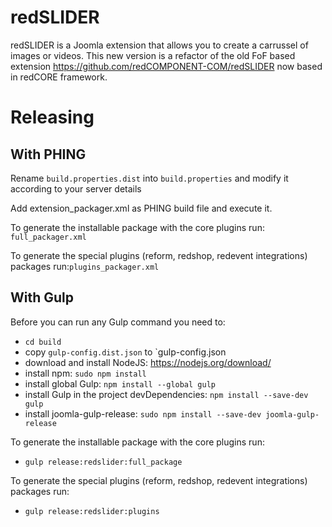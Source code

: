 redSLIDER
==========

redSLIDER is a Joomla extension that allows you to create a carrussel of images or videos. This new version is a refactor of the old FoF based extension https://github.com/redCOMPONENT-COM/redSLIDER now based in redCORE framework.

# Releasing

## With PHING

Rename `build.properties.dist` into `build.properties` and modify it according to your server details

Add extension_packager.xml as PHING build file and execute it.

To generate the installable package with the core plugins run: `full_packager.xml`

To generate the special plugins (reform, redshop, redevent integrations) packages run:`plugins_packager.xml` 

## With Gulp

Before you can run any Gulp command you need to:

- `cd build`
- copy `gulp-config.dist.json` to `gulp-config.json
- download and install NodeJS: https://nodejs.org/download/
- install npm: `sudo npm install`
- install global Gulp: `npm install --global gulp`
- install Gulp in the project devDependencies: `npm install --save-dev gulp`
- install joomla-gulp-release: `sudo npm install --save-dev joomla-gulp-release`

To generate the installable package with the core plugins run:
- `gulp release:redslider:full_package`

To generate the special plugins (reform, redshop, redevent integrations) packages run:
- `gulp release:redslider:plugins` 
